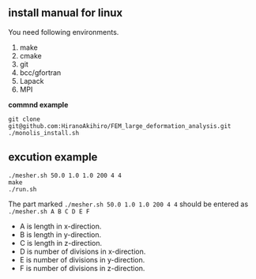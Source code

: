 ## install manual for linux
You need following environments.
1. make
2. cmake
3. git
4. bcc/gfortran
5. Lapack
6. MPI

**commnd example**
```
git clone git@github.com:HiranoAkihiro/FEM_large_deformation_analysis.git
./monolis_install.sh
```
## excution example
```
./mesher.sh 50.0 1.0 1.0 200 4 4
make
./run.sh
```
The part marked `./mesher.sh 50.0 1.0 1.0 200 4 4` should be entered as \
`./mesher.sh A B C D E F`

- A is length in x-direction.
- B is length in y-direction.
- C is length in z-direction.
- D is number of divisions in x-direction.
- E is number of divisions in y-direction.
- F is number of divisions in z-direction.
